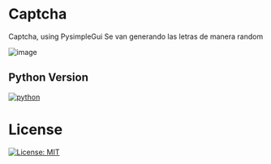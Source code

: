 # Captcha
Captcha, using PysimpleGui
Se van generando las letras de manera random

![image](https://github.com/WhoPotz/Captcha/assets/81332513/d4e76a79-abda-4ca0-a982-d267bf102b40)

## Python Version
[![python](https://img.shields.io/badge/Python-3.9-3776AB.svg?style=flat&logo=python&logoColor=white)](https://www.python.org)

# License
[![License: MIT](https://img.shields.io/badge/License-MIT-yellow.svg)](https://opensource.org/licenses/MIT)
